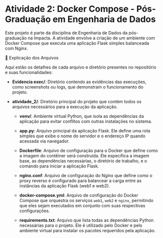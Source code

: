 # Atividade 2: Docker Compose - Pós-Graduação em Engenharia de Dados

Este projeto é parte da disciplina de Engenharia de Dados da pós-graduação na Impacta. A atividade envolve a criação de um ambiente com Docker Compose que executa uma aplicação Flask simples balanceada com Nginx.


📄 Explicação dos Arquivos

Aqui estão os detalhes de cada arquivo e diretório presentes no repositório e suas funcionalidades:

- **Evidencia exec/**: Diretório contendo as evidências das execuções, como screenshots ou logs, que demonstram o funcionamento do projeto.

- **atividade_2/**: Diretório principal do projeto que contém todos os arquivos necessários para a execução da aplicação.

  - **venv/**: Ambiente virtual Python, que isola as dependências da aplicação para evitar conflitos com outras instalações no sistema.

  - **app.py**: Arquivo principal da aplicação Flask. Ele define uma rota simples que exibe o nome do servidor e o endereço IP quando acessada via navegador.

  - **Dockerfile**: Arquivo de configuração para o Docker que define como a imagem do contêiner será construída. Ele especifica a imagem base, as dependências necessárias, o diretório de trabalho, e o comando para iniciar a aplicação Flask.

  - **nginx.conf**: Arquivo de configuração do Nginx que define como o proxy reverso é configurado para balancear a carga entre as instâncias da aplicação Flask (web1 e web2).

  - **docker-compose.yml**: Arquivo de configuração do Docker Compose que orquestra os serviços `web1`, `web2` e `nginx`, permitindo que eles sejam executados em conjunto com suas respectivas configurações.

  - **requirements.txt**: Arquivo que lista todas as dependências Python necessárias para o projeto. Ele é utilizado pelo Docker e pelo ambiente virtual para instalar os pacotes requeridos pela aplicação.

